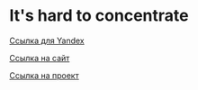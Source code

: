 # It's hard to concentrate

<a href="https://github.com/MiroshnikovLI/slozhno-sosredotochitsya/blob/main/index.html">Ссылка для Yandex</a>

<a href="https://html-preview.github.io/?url=https://github.com/MiroshnikovLI/slozhno-sosredotochitsya/blob/main/index.html">Ссылка на сайт</a>

<a href="https://www.figma.com/design/lCqDbWjgllgJtb2hmCqfyX/%236-Сложно-сосредоточиться?node-id=0-1&t=lFsUhocMsBbIrQ5b-0">Ссылка на проект</a>